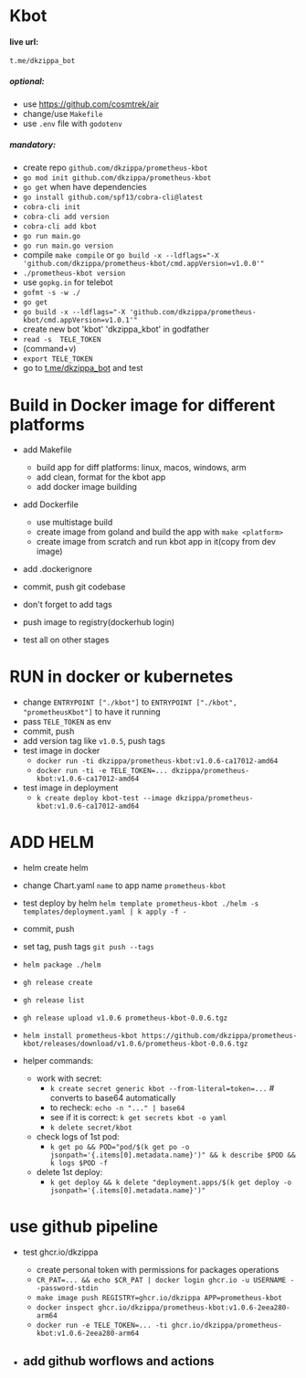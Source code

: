 # Kbot

#### live url: 
    t.me/dkzippa_bot


##### optional:
- use https://github.com/cosmtrek/air
- change/use `Makefile`
- use `.env` file with `godotenv`


##### mandatory:
- create repo `github.com/dkzippa/prometheus-kbot`
- `go mod init github.com/dkzippa/prometheus-kbot`
- `go get` when have dependencies
- `go install github.com/spf13/cobra-cli@latest`
- `cobra-cli init`
- `cobra-cli add version`
- `cobra-cli add kbot`
- `go run main.go`
- `go run main.go version`
- compile `make compile` or `go build -x --ldflags="-X 'github.com/dkzippa/prometheus-kbot/cmd.appVersion=v1.0.0'"`
- `./prometheus-kbot version`
- use `gopkg.in` for telebot
- `gofmt -s -w ./`
- `go get`
- `go build -x --ldflags="-X 'github.com/dkzippa/prometheus-kbot/cmd.appVersion=v1.0.1'"`
- create new bot 'kbot' 'dkzippa_kbot' in godfather 
- `read -s  TELE_TOKEN` 
- (command+v)
- `export TELE_TOKEN`
- go to [t.me/dkzippa_bot](https://t.me/dkzippa_bot) and test


# Build in Docker image for different platforms
- add Makefile
	- build app for diff platforms: linux, macos, windows, arm
	- add clean, format for the kbot app
	- add docker image building

- add Dockerfile
	- use multistage build
	- create image from goland and build the app with `make <platform>`
	- create image from scratch and run kbot app in it(copy from dev image)
- add .dockerignore
- commit, push git codebase
- don't forget to add tags
- push image to registry(dockerhub login)
- test all on other stages



# RUN in docker or kubernetes
- change `ENTRYPOINT ["./kbot"]` to `ENTRYPOINT ["./kbot", "prometheusKbot"]` to have it running
- pass `TELE_TOKEN` as env
- commit, push
- add version tag like `v1.0.5`, push tags
- test image in docker 
	- `docker run -ti dkzippa/prometheus-kbot:v1.0.6-ca17012-amd64`
	- `docker run -ti -e TELE_TOKEN=... dkzippa/prometheus-kbot:v1.0.6-ca17012-amd64`
- test image in deployment 
	- `k create deploy kbot-test --image dkzippa/prometheus-kbot:v1.0.6-ca17012-amd64`
	

# ADD HELM
- helm create helm
- change Chart.yaml `name` to app name `prometheus-kbot`
- test deploy by helm `helm template prometheus-kbot ./helm -s templates/deployment.yaml | k apply -f -`
- commit, push
- set tag, push tags `git push --tags`
- `helm package ./helm`
- `gh release create`
- `gh release list`
- `gh release upload v1.0.6 prometheus-kbot-0.0.6.tgz`
- `helm install prometheus-kbot https://github.com/dkzippa/prometheus-kbot/releases/download/v1.0.6/prometheus-kbot-0.0.6.tgz`

- helper commands:
	- work with secret: 
		- `k create secret generic kbot --from-literal=token=...` # converts to base64 automatically
		- to recheck: `echo -n "..." | base64`
		- see if it is correct: `k get secrets kbot -o yaml`
		- `k delete secret/kbot`
	- check logs of 1st pod: 
		- `k get po && POD="pod/$(k get po -o jsonpath='{.items[0].metadata.name}')" && k describe $POD && k logs $POD -f`		
	- delete 1st deploy:
		- `k get deploy && k delete "deployment.apps/$(k get deploy -o jsonpath='{.items[0].metadata.name}')"`


# use github pipeline

- test ghcr.io/dkzippa			
	- create personal token with permissions for packages operations
	- `CR_PAT=... && echo $CR_PAT | docker login ghcr.io -u USERNAME --password-stdin`	
	- `make image push REGISTRY=ghcr.io/dkzippa APP=prometheus-kbot`
	- `docker inspect ghcr.io/dkzippa/prometheus-kbot:v1.0.6-2eea280-arm64`
	- `docker run -e TELE_TOKEN=... -ti ghcr.io/dkzippa/prometheus-kbot:v1.0.6-2eea280-arm64`

- add github worflows and actions
	- 



